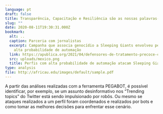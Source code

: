 ```yaml
---
language: pt
draft: false
title: Transparência, Capacitação e Resiliência são as nossas palavras-chaves
slug: ""
date: 2020-08-11T19:30:31.000Z
bookmark:
  alt: ..
  caption: Parceria com jornalistas
  excerpt: Campanha que associa genocídio a Sleeping Giants envolveu perfis com
    alta probabilidade de automação
  link: https://apublica.org/2021/04/defensores-de-tratamento-precoce-contra-a-covid-19-atacam-perfil-sleeping-giants/
  src: uploads/mexico.png
  title: Perfis com alta probabilidade de automação atacam Sleeping Giants no Twitter
type: analysis
file: http://africau.edu/images/default/sample.pdf
---
```

A partir das análises realizadas com a ferramenta PEGABOT, é possível identificar, por exemplo, se um assunto desinformativo nos “Trending topics” do Twitter está sendo impulsionado por robôs. Ou mesmo se ataques realizados a um perfil foram coordenados e realizados por bots e como tomar as melhores decisões para enfrentar esse cenário.